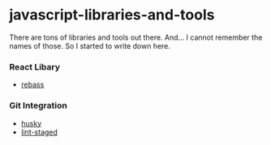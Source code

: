 # javascript-libraries-and-tools
There are tons of libraries and tools out there. And... I cannot remember the names of those. So I started to write down here.

### React Libary
* [rebass](https://github.com/rebassjs/rebass)

### Git Integration
* [husky](https://github.com/typicode/husky)
* [lint-staged](https://github.com/okonet/lint-staged)
